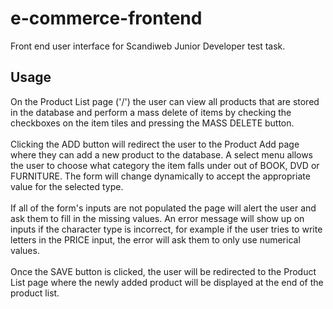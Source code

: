 # e-commerce-frontend
Front end user interface for Scandiweb Junior Developer test task.

## Usage

On the Product List page ('/') the user can view all products that are stored in the database and perform a mass delete of items by checking the checkboxes on the item tiles and pressing the MASS DELETE button.
<br></br>
Clicking the ADD button will redirect the user to the Product Add page where they can add a new product to the database.
A select menu allows the user to choose what category the item falls under out of BOOK, DVD or FURNITURE. The form will change dynamically to accept the appropriate value for the selected type.
<br></br>
If all of the form's inputs are not populated the page will alert the user and ask them to fill in the missing values.
An error message will show up on inputs if the character type is incorrect, for example if the user tries to write letters in the PRICE input, the error will ask them to only use numerical values.
<br></br>
Once the SAVE button is clicked, the user will be redirected to the Product List page where the newly added product will be displayed at the end of the product list.
